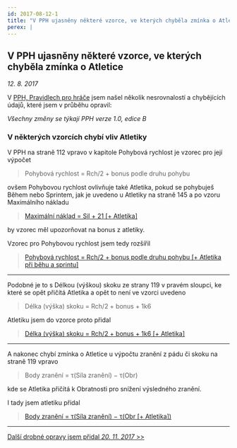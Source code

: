 ```yaml
---
id: 2017-08-12-1
title: "V PPH ujasněny některé vzorce, ve kterých chyběla zmínka o Atletice"
perex: |
---
```


## V PPH ujasněny některé vzorce, ve kterých chyběla zmínka o Atletice

*12. 8. 2017*

V [PPH, Pravidlech pro hráče](https://pph.drdplus.info/?trial=1) jsem našel několik nesrovnalostí a chybějících údajů, které jsem v průběhu opravil:

*Všechny změny se týkají PPH verze 1.0, edice B*

### V některých vzorcích chybí vliv Atletiky

V PPH na straně 112 vpravo v kapitole Pohybová rychlost je vzorec pro její výpočet
> Pohybová rychlost = Rch/2 + bonus podle druhu pohybu

ovšem Pohybovou rychlost ovlivňuje také Atletika, pokud se pohybuješ Během nebo Sprintem,
jak je uvedeno u Atletiky na straně 145 a po vzoru Maximálního nákladu
> [Maximální náklad = Sil + 21 [+ Atletika]](https://pph.drdplus.info/?trial=1#vypocet_maximalniho_nakladu)

by vzorec měl upozorňovat na bonus z atletiky.

Vzorec pro Pohybovou rychlost jsem tedy rozšířil
> [Pohybová rychlost = Rch/2 + bonus podle druhu pohybu [+ Atletika při běhu a sprintu]](https://pph.drdplus.info/?trial=1#vypocet_pohybove_rychlosti)

---

Podobné je to s Délkou (výškou) skoku ze strany 119 v pravém sloupci, ke které se opět přičítá Atletika a opět to není
ve vzorci uvedeno
> Délka (výška) skoku = Rch/2 + bonus + 1k6

Atletiku jsem do vzorce proto přidal

> [Délka (výška) skoku = Rch/2 + bonus + 1k6 [+ Atletika]](https://pph.drdplus.info/?trial=1#vypocet_delky_a_vysky_skoku)

---

A nakonec chybí zmínka o Atletice u výpočtu zranění z pádu či skoku na straně 119 vpravo
> Body zranění = τ(Síla zranění) − τ(Obr)

kde se Atletika přičítá k Obratnosti pro snížení výsledného zranění.

I tady jsem atletiku přidal
> [Body zranění = τ(Síla zranění) − τ(Obr [+ Atletika])](https://pph.drdplus.info/?trial=1#vypocet_zraneni_pri_padu)

---

[Další drobné opravy jsem přidal *20. 11. 2017* >>](2017-11-20-v_pph_zopakovano_ze_vyznacny_smysl_je_nepouzitelny_pri_automatickem_a_zbeznem_hledani.md)
